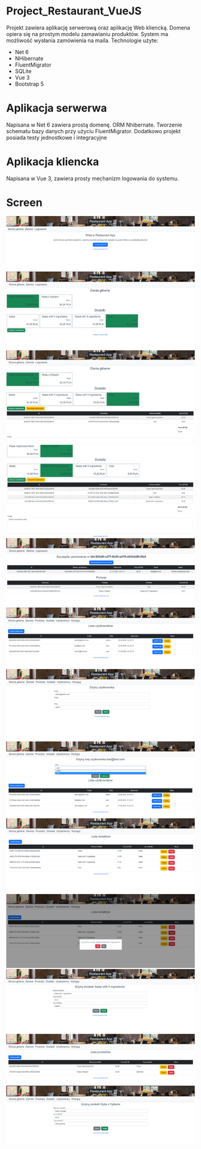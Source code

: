 # Project_Restaurant_VueJS

Projekt zawiera aplikację serwerową oraz aplikację Web kliencką. Domena opiera się na prostym modelu zamawianiu produktów. System ma możliwość wysłania zamówienia na maila. Technologie użyte:

- Net 6
- NHibernate
- FluentMigrator
- SQLite
- Vue 3
- Bootstrap 5

# Aplikacja serwerwa

Napisana w Net 6 zawiera prostą domenę. ORM Nhibernate. Tworzenie schematu bazy danych przy użyciu FluentMigrator. Dodatkowo projekt posiada testy jednostkowe i integracyjne

# Aplikacja kliencka

Napisana w Vue 3, zawiera prosty mechanizm logowania do systemu.

# Screen

![](screen1.png)
![](screen2.png)
![](screen3.png)
![](screen4.png)
![](screen5.png)
![](screen6.png)
![](screen7.png)
![](screen8.png)
![](screen9.png)
![](screen11.png)
![](screen12.png)
![](screen13.png)
![](screen14.png)